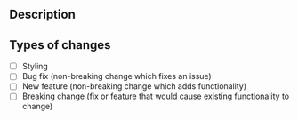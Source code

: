 <!--- Provide a general summary of your changes in the Title above -->
<!--- DELETE ALL COMMENTS BEFORE CREATING PULL REQUEST -->

## Description
<!--- Describe your changes in detail -->



## Types of changes
<!--- What types of changes does your code introduce? Put an `x` in all the boxes that apply: -->
- [ ] Styling
- [ ] Bug fix (non-breaking change which fixes an issue)
- [ ] New feature (non-breaking change which adds functionality)
- [ ] Breaking change (fix or feature that would cause existing functionality to change)
